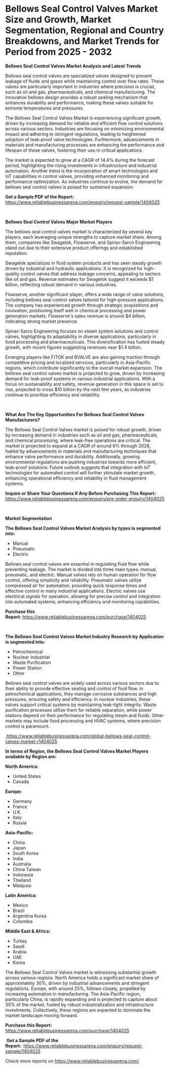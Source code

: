 <p><h1>Bellows Seal Control Valves Market Size and Growth, Market Segmentation, Regional and Country Breakdowns, and Market Trends for Period from 2025 -  2032</h1></p><p><strong>Bellows Seal Control Valves Market Analysis and Latest Trends</strong></p>
<p><p>Bellows seal control valves are specialized valves designed to prevent leakage of fluids and gases while maintaining control over flow rates. These valves are particularly important in industries where precision is crucial, such as oil and gas, pharmaceuticals, and chemical manufacturing. The innovative bellows design provides a robust sealing mechanism that enhances durability and performance, making these valves suitable for extreme temperatures and pressures.</p><p>The Bellows Seal Control Valves Market is experiencing significant growth, driven by increasing demand for reliable and efficient flow control solutions across various sectors. Industries are focusing on minimizing environmental impact and adhering to stringent regulations, leading to heightened adoption of leak-proof valve technologies. Furthermore, advancements in materials and manufacturing processes are enhancing the performance and lifespan of these valves, fostering their use in critical applications.</p><p>The market is expected to grow at a CAGR of 14.4% during the forecast period, highlighting the rising investments in infrastructure and industrial automation. Another trend is the incorporation of smart technologies and IoT capabilities in control valves, providing enhanced monitoring and performance optimization. As industries continue to evolve, the demand for bellows seal control valves is poised for sustained expansion.</p></p>
<p><strong>Get a Sample PDF of the Report:&nbsp;</strong> <a href="https://www.reliablebusinessarena.com/enquiry/request-sample/1404025?utm_campaign=1943&utm_medium=2&utm_source=Github&utm_content=ia&utm_term=13012025&utm_id=bellows-seal-control-valves">https://www.reliablebusinessarena.com/enquiry/request-sample/1404025</a></p>
<p>&nbsp;</p>
<p><strong>Bellows Seal Control Valves Major Market Players</strong></p>
<p><p>The bellows seal control valves market is characterized by several key players, each leveraging unique strengths to capture market share. Among them, companies like Swagelok, Flowserve, and Spirax-Sarco Engineering stand out due to their extensive product offerings and established reputation.</p><p>Swagelok specializes in fluid system products and has seen steady growth driven by industrial and hydraulic applications. It is recognized for high-quality control valves that address leakage concerns, appealing to sectors like oil and gas. Revenue estimates for Swagelok suggest it exceeds $1 billion, reflecting robust demand in various industries.</p><p>Flowserve, another significant player, offers a wide range of valve solutions, including bellows seal control valves tailored for high-pressure applications. The company has experienced growth through strategic acquisitions and innovation, positioning itself well in chemical processing and power generation markets. Flowserve's sales revenue is around $4 billion, indicating strong market presence.</p><p>Spirax-Sarco Engineering focuses on steam system solutions and control valves, highlighting its adaptability in diverse applications, particularly in food processing and pharmaceuticals. This diversification has fueled steady growth, with recent figures suggesting revenues near $1.4 billion.</p><p>Emerging players like FITOK and BVALVE are also gaining traction through competitive pricing and localized services, particularly in Asia-Pacific regions, which contribute significantly to the overall market expansion. The bellows seal control valves market is projected to grow, driven by increasing demand for leak-proof systems in various industrial applications. With a focus on sustainability and safety, revenue generation in this space is set to rise, projected to cross $10 billion by the next few years, as industries continue to prioritize efficiency and reliability.</p></p>
<p>&nbsp;</p>
<p><strong>What Are The Key Opportunities For Bellows Seal Control Valves Manufacturers?</strong></p>
<p><p>The Bellows Seal Control Valves market is poised for robust growth, driven by increasing demand in industries such as oil and gas, pharmaceuticals, and chemical processing, where leak-free operations are critical. The market is projected to expand at a CAGR of around 6% through 2028, fueled by advancements in materials and manufacturing techniques that enhance valve performance and durability. Additionally, growing environmental regulations are pushing industries towards more efficient, leak-proof solutions. Future outlook suggests that integration with IoT technologies for automated control will further stimulate market growth, enhancing operational efficiency and reliability in fluid management systems.</p></p>
<p><strong>Inquire or Share Your Questions If Any Before Purchasing This Report:</strong> <a href="https://www.reliablebusinessarena.com/enquiry/pre-order-enquiry/1404025?utm_campaign=1943&utm_medium=2&utm_source=Github&utm_content=ia&utm_term=13012025&utm_id=bellows-seal-control-valves">https://www.reliablebusinessarena.com/enquiry/pre-order-enquiry/1404025</a></p>
<p>&nbsp;</p>
<p><strong>Market Segmentation</strong></p>
<p><strong>The Bellows Seal Control Valves Market Analysis by types is segmented into:</strong></p>
<p><ul><li>Manual</li><li>Pneumatic</li><li>Electric</li></ul></p>
<p><p>Bellows seal control valves are essential in regulating fluid flow while preventing leakage. The market is divided into three main types: manual, pneumatic, and electric. Manual valves rely on human operation for flow control, offering simplicity and reliability. Pneumatic valves utilize compressed air for automation, providing quick response times and effective control in many industrial applications. Electric valves use electrical signals for operation, allowing for precise control and integration into automated systems, enhancing efficiency and monitoring capabilities.</p></p>
<p><strong>Purchase this Report:&nbsp;</strong><a href="https://www.reliablebusinessarena.com/purchase/1404025?utm_campaign=1943&utm_medium=2&utm_source=Github&utm_content=ia&utm_term=13012025&utm_id=bellows-seal-control-valves">https://www.reliablebusinessarena.com/purchase/1404025</a></p>
<p>&nbsp;</p>
<p><strong>The Bellows Seal Control Valves Market Industry Research by Application is segmented into:</strong></p>
<p><ul><li>Petrochemical</li><li>Nuclear Industrial</li><li>Waste Purification</li><li>Power Station</li><li>Other</li></ul></p>
<p><p>Bellows seal control valves are widely used across various sectors due to their ability to provide effective sealing and control of fluid flow. In petrochemical applications, they manage corrosive substances and high pressures, ensuring safety and efficiency. In nuclear industries, these valves support critical systems by maintaining leak-tight integrity. Waste purification processes utilize them for reliable separation, while power stations depend on their performance for regulating steam and fluids. Other markets may include food processing and HVAC systems, where precision control is paramount.</p></p>
<p><a href="https://www.reliablebusinessarena.com/global-bellows-seal-control-valves-market-r1404025?utm_campaign=1943&utm_medium=2&utm_source=Github&utm_content=ia&utm_term=13012025&utm_id=bellows-seal-control-valves">&nbsp;https://www.reliablebusinessarena.com/global-bellows-seal-control-valves-market-r1404025</a></p>
<p><strong>In terms of Region, the Bellows Seal Control Valves Market Players available by Region are:</strong></p>
<p>
    <p> <strong> North America: </strong>
        <ul>
            <li>United States</li>
            <li>Canada</li>
        </ul>
        </p> 
    <p> <strong> Europe: </strong>
        <ul>
            <li>Germany</li>
            <li>France</li>
            <li>U.K.</li>
            <li>Italy</li>
            <li>Russia</li>
        </ul>
        </p> 
    <p> <strong> Asia-Pacific: </strong>
        <ul>
            <li>China</li>
            <li>Japan</li>
            <li>South Korea</li>
            <li>India</li>
            <li>Australia</li>
            <li>China Taiwan</li>
            <li>Indonesia</li>
            <li>Thailand</li>
            <li>Malaysia</li>
        </ul>
        </p> 
    <p> <strong> Latin America: </strong>
        <ul>
            <li>Mexico</li>
            <li>Brazil</li>
            <li>Argentina Korea</li>
            <li>Colombia</li>
        </ul>
        </p> 
    <p> <strong> Middle East & Africa: </strong>
        <ul>
            <li>Turkey</li>
            <li>Saudi</li>
            <li>Arabia</li>
            <li>UAE</li>
            <li>Korea</li>
        </ul>
    </p>
    </p>
<p><p>The Bellows Seal Control Valves market is witnessing substantial growth across various regions. North America holds a significant market share of approximately 30%, driven by industrial advancements and stringent regulations. Europe, with around 25%, follows closely, propelled by increasing automation in manufacturing. The Asia-Pacific region, particularly China, is rapidly expanding and is projected to capture about 35% of the market, fueled by robust industrialization and infrastructure investments. Collectively, these regions are expected to dominate the market landscape moving forward.</p></p>
<p><strong>Purchase this Report: </strong><a href="https://www.reliablebusinessarena.com/purchase/1404025?utm_campaign=1943&utm_medium=2&utm_source=Github&utm_content=ia&utm_term=13012025&utm_id=bellows-seal-control-valves">https://www.reliablebusinessarena.com/purchase/1404025</a></p>
<p>&nbsp;<strong>Get a Sample PDF of the Report:&nbsp;&nbsp;</strong><a href="https://www.reliablebusinessarena.com/enquiry/request-sample/1404025?utm_campaign=1943&utm_medium=2&utm_source=Github&utm_content=ia&utm_term=13012025&utm_id=bellows-seal-control-valves">https://www.reliablebusinessarena.com/enquiry/request-sample/1404025</a></p>
<p><strong></strong></p>
<p>Check more reports on <a href="https://www.reliablebusinessarena.com/?utm_campaign=1943&utm_medium=2&utm_source=Github&utm_content=ia&utm_term=13012025&utm_id=bellows-seal-control-valves">https://www.reliablebusinessarena.com/</a></p>